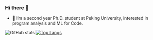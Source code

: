 ### Hi there 🌱

- 🔭 I’m a second year Ph.D. student at Peking University, interested in program analysis and ML for Code.
  
![GitHub stats](https://github-readme-stats-three-jade.vercel.app/api?username=DeleteMemoryyy&count_private=true&show_icons=true&theme=ayu-mirage)
[![Top Langs](https://github-readme-stats-three-jade.vercel.app/api/top-langs/?username=DeleteMemoryyy&layout=compact)](https://github.com/DeleteMemoryyy/github-readme-stats&theme=ayu-mirage)


<!--
**DeleteMemoryyy/DeleteMemoryyy** is a ✨ _special_ ✨ repository because its `README.md` (this file) appears on your GitHub profile.

Here are some ideas to get you started:

- 🔭 I’m currently working on ...
- 🌱 I’m currently learning ...
- 👯 I’m looking to collaborate on ...
- 🤔 I’m looking for help with ...
- 💬 Ask me about ...
- 📫 How to reach me: ...
- 😄 Pronouns: ...
- ⚡ Fun fact: ...
-->
